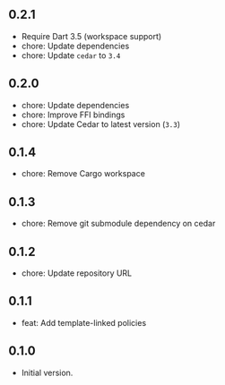 ## 0.2.1

- Require Dart 3.5 (workspace support)
- chore: Update dependencies
- chore: Update `cedar` to `3.4`

## 0.2.0

- chore: Update dependencies
- chore: Improve FFI bindings
- chore: Update Cedar to latest version (`3.3`)

## 0.1.4

- chore: Remove Cargo workspace

## 0.1.3

- chore: Remove git submodule dependency on cedar

## 0.1.2

- chore: Update repository URL

## 0.1.1

- feat: Add template-linked policies

## 0.1.0

- Initial version.
